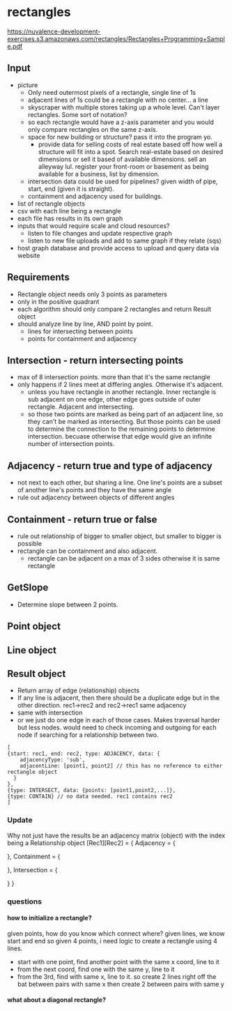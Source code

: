 # rectangles

https://nuvalence-development-exercises.s3.amazonaws.com/rectangles/Rectangles+Programming+Sample.pdf

## Input
* picture
  * Only need outermost pixels of a rectangle, single line of 1s
  * adjacent lines of 1s could be a rectangle with no center... a line
  * skyscraper with multiple stores taking up a whole level. Can't layer rectangles. Some sort of notation?
  * so each rectangle would have a z-axis parameter and you would only compare rectangles on the same z-axis.
  * space for new building or structure? pass it into the program yo.
    * provide data for selling costs of real estate based off how well a structure will fit into a spot. Search real-estate based on desired dimensions or sell it based of available dimensions. sell an alleyway lul. register your front-room or basement as being available for a business, list by  dimension.
  * intersection data could be used for pipelines? given width of pipe, start, end (given it is straight).
  * containment and adjacency used for buildings.
* list of rectangle objects
* csv with each line being a rectangle
* each file has results in its own graph
* inputs that would require scale and cloud resources?
  * listen to file changes and update respective graph
  * listen to new file uploads and add to same graph if they relate (sqs)
* host graph database and provide access to upload and query data via website
  
  

## Requirements
* Rectangle object needs only 3 points as parameters
* only in the positive quadrant
* each algorithm should only compare 2 rectangles and return Result object
* should analyze line by line, AND point by point. 
  * lines for intersecting between points
  * points for containment and adjacency


## Intersection - return intersecting points
* max of 8 intersection points. more than that it's the same rectangle
* only happens if 2 lines meet at differing angles. Otherwise it's adjacent.
  * unless you have rectangle in another rectangle. Inner rectangle is sub adjacent on one edge, other edge goes outside of outer rectangle. Adjacent and intersecting.
  * so those two points are marked as being part of an adjacent line, so they can't be marked as intersecting. But those points can be used to determine the connection to the remaining points to determine intersection. becuase otherwise that edge would give an infinite number of intersection points.

## Adjacency - return true and type of adjacency
* not next to each other, but sharing a line. One line's points are a subset of another line's points and they have the same angle
* rule out adjacency between objects of different angles

## Containment - return true or false
* rule out relationship of bigger to smaller object, but smaller to bigger is possible
* rectangle can be containment and also adjacent.
  * rectangle can be adjacent on a max of 3 sides otherwise it is same rectangle

## GetSlope
* Determine slope between 2 points.

## Point object

## Line object


## Result object
* Return array of edge (relationship) objects
* If any line is adjacent, then there should be a duplicate edge but in the other direction. rec1->rec2 and rec2->rec1 same adjacency
* same with intersection
* or we just do one edge in each of those cases. Makes traversal harder but less nodes. would need to check incoming and outgoing for each node if searching for a relationship between two.
```
[
{start: rec1, end: rec2, type: ADJACENCY, data: {
    adjacencyType: 'sub',
    adjacentLine: [point1, point2] // this has no reference to either rectangle object
  }
},
{type: INTERSECT, data: {points: [point1,point2,...]},
{type: CONTAIN} // no data needed. rec1 contains rec2
]
```

### Update
Why not just have the results be an adjacency matrix (object) with the index being a Relationship object
[Rec1][Rec2] = {
  Adjacency = {

  },
  Containment = {

  },
  Intersection = {

  }
}

### questions
#### how to initialize a rectangle?
given points, how do you know which connect where?
given lines, we know start and end
so given 4 points, i need logic to create a rectangle using 4 lines.
* start with one point, find another point with the same x coord, line to it
* from the next coord, find one with the same y, line to it
* from the 3rd, find with same x, line to it.
so create 2 lines right off the bat between pairs with same x
then create 2 between pairs with same y

#### what about a diagonal rectangle?

